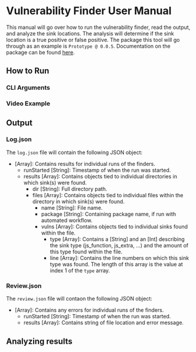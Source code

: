 # Vulnerability Finder User Manual

This manual will go over how to run the vulnerability finder, read the output, and analyze the sink locations. The analysis will determine if the sink location is a true positive or false positive. The package this tool will go through as an example is `Prototype @ 0.0.5`. Documentation on the package can be found [here](https://www.npmjs.com/package/prototype).

## How to Run

### CLI Arguments

### Video Example

## Output

### Log.json

The `log.json` file will contain the following JSON object:

- \[Array\]: Contains results for individual runs of the finders.
  - runStarted \[String\]: Timestamp of when the run was started.
  - results \[Array\]: Contains objects tied to individual directories in which sink(s) were found.
    - dir \[String\]: Full directory path.
    - files \[Array\]: Contains objects tied to individual files within the directory in which sink(s) were found.
      - name \[String\]: File name.
      - package \[String\]: Containing package name, if run with automated workflow.
      - vulns \[Array\]: Contains objects tied to individual sinks found within the file.
        - type \[Array\]: Contains a \[String\] and an \[Int\] describing the sink type (js_function, js_extra, ...) and the amount of this type found within the file.
        - line \[Array\]: Contains the line numbers on which this sink type was found. The length of this array is the value at index 1 of the `type` array.

### Review.json

The `review.json` file will contaon the following JSON object:

* \[Array\]: Contains any errors for individual runs of the finders.
  * runStarted \[String\]: Timestamp of when the run was started.
  * results \[Array\]: Contains string of file location and error message.



## Analyzing results


